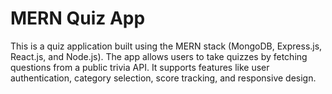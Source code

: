<h1 style={font-size:4xl,font:bold}>MERN Quiz App</h1>
<p style={font-size:2xl,font:bold}>This is a quiz application built using the MERN stack (MongoDB, Express.js, React.js, and Node.js).
The app allows users to take quizzes by fetching questions from a public trivia API. It supports features like user authentication, category selection, score tracking, and responsive design.
</p> 
